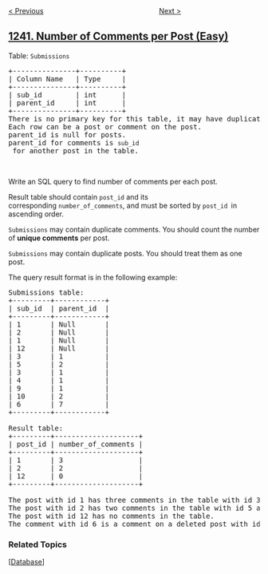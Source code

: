 <!--|This file generated by command(leetcode description); DO NOT EDIT.    |-->
<!--+----------------------------------------------------------------------+-->
<!--|@author    openset <openset.wang@gmail.com>                           |-->
<!--|@link      https://github.com/openset                                 |-->
<!--|@home      https://github.com/openset/leetcode                        |-->
<!--+----------------------------------------------------------------------+-->

[< Previous](../tiling-a-rectangle-with-the-fewest-squares "Tiling a Rectangle with the Fewest Squares")
　　　　　　　　　　　　　　　　
[Next >](../web-crawler-multithreaded "Web Crawler Multithreaded")

## [1241. Number of Comments per Post (Easy)](https://leetcode.com/problems/number-of-comments-per-post "每个帖子的评论数")

<p>Table: <code>Submissions</code></p>

<pre>+---------------+----------+
| Column Name   | Type     |
+---------------+----------+
| sub_id        | int      |
| parent_id     | int      |
+---------------+----------+
There is no primary key for this table, it may have duplicate rows.
Each row can be a post or comment on the post.
parent_id is null for posts.
parent_id for comments is <code>sub_id</code> for another post in the table.
</pre>

<p>&nbsp;</p>

<p>Write an SQL query to find number of comments per each post.</p>

<p>Result table should contain <code>post_id</code> and its corresponding&nbsp;<code>number_of_comments</code>, and&nbsp;must be sorted by <code>post_id&nbsp;</code>in ascending order.</p>

<p><code>Submissions</code> may contain duplicate comments. You should count the number of <strong>unique comments</strong> per post.</p>

<p><code>Submissions</code> may contain duplicate posts. You should treat them as one post.</p>

<p>The query result format is in the following example:</p>

<pre>Submissions table:
+---------+------------+
| sub_id  | parent_id  |
+---------+------------+
| 1       | Null       |
| 2       | Null       |
| 1       | Null       |
| 12      | Null       |
| 3       | 1          |
| 5       | 2          |
| 3       | 1          |
| 4       | 1          |
| 9       | 1          |
| 10      | 2          |
| 6       | 7          |
+---------+------------+

Result table:
+---------+--------------------+
| post_id | number_of_comments |
+---------+--------------------+
| 1       | 3                  |
| 2       | 2                  |
| 12      | 0                  |
+---------+--------------------+

The post with id 1 has three comments in the table with id 3, 4 and 9. The comment with id 3 is repeated in the table, we counted it <strong>only once</strong>.
The post with id 2 has two comments in the table with id 5 and 10.
The post with id 12 has no comments in the table.
The comment with id 6 is a comment on a deleted post with id 7 so we ignored it.
</pre>

### Related Topics
  [[Database](../../tag/database/README.md)]
